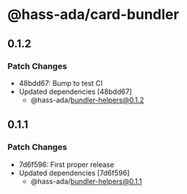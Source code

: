 # @hass-ada/card-bundler

## 0.1.2

### Patch Changes

- 48bdd67: Bump to test CI
- Updated dependencies [48bdd67]
  - @hass-ada/bundler-helpers@0.1.2

## 0.1.1

### Patch Changes

- 7d6f596: First proper release
- Updated dependencies [7d6f596]
  - @hass-ada/bundler-helpers@0.1.1
